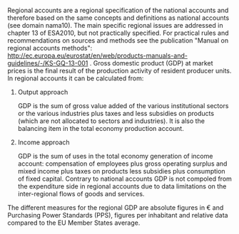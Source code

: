 Regional accounts are a regional specification of the national accounts and therefore based on the same concepts and definitions as national accounts (see domain nama10). The main specific regional issues are addressed in chapter 13 of ESA2010, but not practically specified. For practical rules and recommendations on sources and methods see the publication "Manual on regional accounts methods": http://ec.europa.eu/eurostat/en/web/products-manuals-and-guidelines/-/KS-GQ-13-001 .
Gross domestic product (GDP) at market prices is the final result of the production activity of resident producer units. In regional accounts it can be calculated from:

1. Output approach

   GDP is the sum of gross value added of the various institutional sectors or the various industries plus taxes and less subsidies on products (which are not allocated to sectors and industries). It is also the balancing item in the total economy production account.

1. Income approach

   GDP is the sum of uses in the total economy generation of income account: compensation of employees plus gross operating surplus and mixed income plus taxes on products less subsidies plus consumption of fixed capital.
   Contrary to national accounts GDP is not compoled from the expenditure side in regional accounts due to data limitations on the inter-regional flows of goods and services.

The different measures for the regional GDP are absolute figures in € and Purchasing Power Standards (PPS), figures per inhabitant and relative data compared to the EU Member States average.
